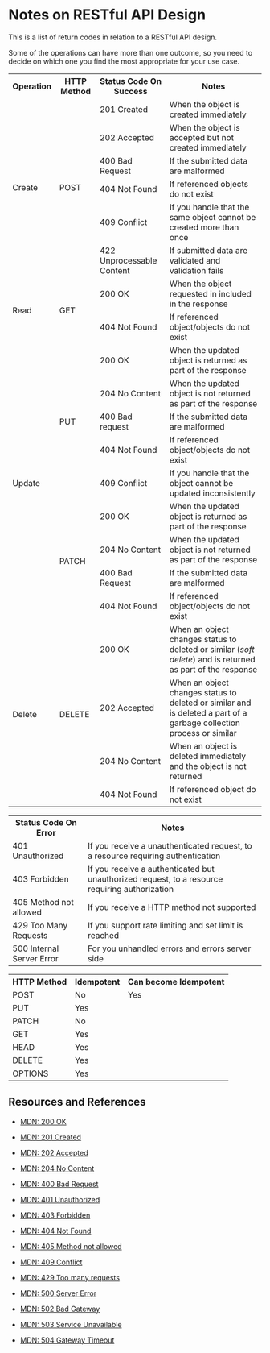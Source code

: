 # Notes on RESTful API Design

This is a list of return codes in relation to a RESTful API design.

Some of the operations can have more than one outcome, so you need to decide on which one you find the most appropriate for your use case.

<table>
<tr><th>Operation</th><th>HTTP Method</th><th>Status Code On Success</th><th>Notes</th></tr>
<tr><td rowspan=6>Create</td><td rowspan=6>POST</td><td>201 Created</td><td>When the object is created immediately</td></tr>
<tr><td>202 Accepted</td><td>When the object is accepted but not created immediately</td</tr>
<tr><td>400 Bad Request</td><td>If the submitted data are malformed</td></tr>
<tr><td>404 Not Found</td><td>If referenced objects do not exist</td></tr>
<tr><td>409 Conflict</td><td>If you handle that the same object cannot be created more than once</td></tr>
<tr><td>422 Unprocessable Content</td><td>If submitted data are validated and validation fails</td></tr>

<tr><td rowspan=2>Read</td><td rowspan=2>GET</td></td><td>200 OK</td><td>When the object requested in included in the response</td></tr>
<tr><td>404 Not Found</td><td>If referenced object/objects do not exist</td></tr>
<tr><td rowspan=9>Update</td><td rowspan=5>PUT</td><td>200 OK</td><td>When the updated object is returned as part of the response</td></tr>
<tr><td>204 No Content</td><td>When the updated object is not returned as part of the response</td></tr>
<tr><td>400 Bad request</td><td>If the submitted data are malformed</td></tr>
<tr><td>404 Not Found</td><td>If referenced object/objects do not exist</td></tr>
<tr><td>409 Conflict</td><td>If you handle that the object cannot be updated inconsistently</td></tr>

<tr><td rowspan=4>PATCH</td><td>200 OK</td><td>When the updated object is returned as part of the response</td></tr>
<tr><td>204 No Content</td><td>When the updated object is not returned as part of the response</td></tr>
<tr><td>400 Bad Request</td><td>If the submitted data are malformed</td></tr>
<tr><td>404 Not Found</td><td>If referenced object/objects do not exist</td></tr>

<tr><td rowspan=4>Delete</td><td rowspan=4>DELETE</td><td>200 OK</td><td>When an object changes status to deleted or similar (<i>soft delete</i>) and is returned as part of the response </td></tr>
<tr><td>202 Accepted</td><td>When an object changes status to deleted or similar and is deleted a part of a garbage collection process or similar</td></tr>
<tr><td>204 No Content</td><td>When an object is deleted immediately and the object is not returned</td></tr>
<tr><td>404 Not Found</td><td>If referenced object do not exist</td></tr>
</table>

<table>
<tr><th>Status Code On Error</th><th>Notes</th></tr>
<tr><td>401 Unauthorized</td><td>If you receive a unauthenticated request, to a resource requiring authentication</td></tr>
<tr><td>403 Forbidden</td><td>If you receive a authenticated but unauthorized request, to a resource requiring authorization</td></tr>
<tr><td>405 Method not allowed</td><td>If you receive a HTTP method not supported</td></tr>
<tr><td>429 Too Many Requests</td><td>If you support rate limiting and set limit is reached</td></tr>
<tr><td>500 Internal Server Error</td><td>For you unhandled errors and errors server side</td></tr>
</table>

<table>
<tr><th>HTTP Method</th><th>Idempotent</th><th>Can become Idempotent</th></tr>
<tr><td>POST</td><td>No</td><td>Yes</td></tr>
<tr><td>PUT</td><td>Yes</td></tr>
<tr><td>PATCH</td><td>No</td></tr>
<tr><td>GET</td><td>Yes</td></tr>
<tr><td>HEAD</td><td>Yes</td></tr>
<tr><td>DELETE</td><td>Yes</td></tr>
<tr><td>OPTIONS</td><td>Yes</td></tr>
</table>

## Resources and References

- [MDN: 200 OK](https://developer.mozilla.org/en-US/docs/Web/HTTP/Reference/Status/200)
- [MDN: 201 Created](https://developer.mozilla.org/en-US/docs/Web/HTTP/Reference/Status/201)
- [MDN: 202 Accepted](https://developer.mozilla.org/en-US/docs/Web/HTTP/Reference/Status/202)
- [MDN: 204 No Content](https://developer.mozilla.org/en-US/docs/Web/HTTP/Reference/Status/204)

- [MDN: 400 Bad Request](https://developer.mozilla.org/en-US/docs/Web/HTTP/Reference/Status/400)
- [MDN: 401 Unauthorized](https://developer.mozilla.org/en-US/docs/Web/HTTP/Reference/Status/401)
- [MDN: 403 Forbidden](https://developer.mozilla.org/en-US/docs/Web/HTTP/Reference/Status/403)
- [MDN: 404 Not Found](https://developer.mozilla.org/en-US/docs/Web/HTTP/Reference/Status/404)
- [MDN: 405 Method not allowed](https://developer.mozilla.org/en-US/docs/Web/HTTP/Reference/Status/405)
- [MDN: 409 Conflict](https://developer.mozilla.org/en-US/docs/Web/HTTP/Reference/Status/409)
- [MDN: 429 Too many requests](https://developer.mozilla.org/en-US/docs/Web/HTTP/Reference/Status/429)

- [MDN: 500 Server Error](https://developer.mozilla.org/en-US/docs/Web/HTTP/Reference/Status/500)
- [MDN: 502 Bad Gateway](https://developer.mozilla.org/en-US/docs/Web/HTTP/Reference/Status/502)
- [MDN: 503 Service Unavailable](https://developer.mozilla.org/en-US/docs/Web/HTTP/Reference/Status/503)
- [MDN: 504 Gateway Timeout](https://developer.mozilla.org/en-US/docs/Web/HTTP/Reference/Status/504)
